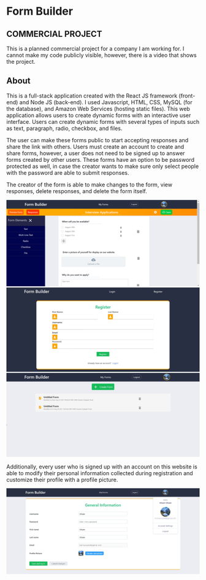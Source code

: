 # Form Builder

## COMMERCIAL PROJECT

This is a planned commercial project for a company I am working for. I cannot make my code publicly visible, however, there is a video that shows the project. 

## About

This is a full-stack application created with the React JS framework (front-end) and Node JS (back-end). I used Javascript, HTML, CSS, MySQL (for the database), and Amazon Web Services (hosting static files). This web application allows users to create dynamic forms with an interactive user interface. Users can create dynamic forms with several types of inputs such as text, paragraph, radio, checkbox, and files. 

The user can make these forms public to start accepting responses and share the link with others. Users must create an account to create and share forms, however, a user does not need to be signed up to answer forms created by other users. These forms have an option to be password protected as well, in case the creator wants to make sure only select people with the password are able to submit responses. 

The creator of the form is able to make changes to the form, view responses, delete responses, and delete the form itself.

![ScreenShot](/ReadmeScreenshots/Builder.png)
![ScreenShot](/ReadmeScreenshots/Register.JPG)
![ScreenShot](/ReadmeScreenshots/MyForms.JPG)

Additionally, every user who is signed up with an account on this website is able to modify their personal information collected during registration and customize their profile with a profile picture.

![ScreenShot](/ReadmeScreenshots/Account.JPG)


